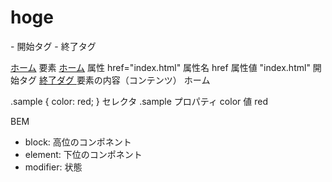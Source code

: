 <h1>hoge</h1>
- 開始タグ
- 終了タグ

<a href="index.html">ホーム</a>
要素      <a href="index.html">ホーム</a>
属性      href="index.html"
属性名    href
属性値    "index.html"
開始タグ  <a href="index.html">
終了ダグ  </a>
要素の内容（コンテンツ）  ホーム


.sample { color: red; }
セレクタ    .sample
プロパティ  color
値          red


BEM
- block: 高位のコンポネント
- element: 下位のコンポネント
- modifier: 状態